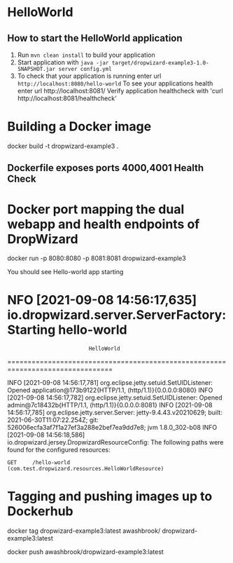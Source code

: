# HelloWorld

How to start the HelloWorld application
---

1. Run `mvn clean install` to build your application
1. Start application with `java -jar target/dropwizard-example3-1.0-SNAPSHOT.jar server config.yml`
1. To check that your application is running enter url `http://localhost:8080/hello-world`
To see your applications health enter url http://localhost:8081/
Verify application healthcheck with 'curl http://localhost:8081/healthcheck' 

# Building a Docker image
docker build -t dropwizard-example3 .

Dockerfile exposes ports 4000,4001
Health Check
---

# Docker port mapping the dual webapp and health endpoints of DropWizard
docker run -p 8080:8080 -p 8081:8081 dropwizard-example3
 
You should see Hello-world app starting

NFO  [2021-09-08 14:56:17,635] io.dropwizard.server.ServerFactory: Starting hello-world
================================================================================

                              HelloWorld

================================================================================

INFO  [2021-09-08 14:56:17,781] org.eclipse.jetty.setuid.SetUIDListener: Opened application@173b9122{HTTP/1.1, (http/1.1)}{0.0.0.0:8080}
INFO  [2021-09-08 14:56:17,782] org.eclipse.jetty.setuid.SetUIDListener: Opened admin@7c18432b{HTTP/1.1, (http/1.1)}{0.0.0.0:8081}
INFO  [2021-09-08 14:56:17,785] org.eclipse.jetty.server.Server: jetty-9.4.43.v20210629; built: 2021-06-30T11:07:22.254Z; git: 526006ecfa3af7f1a27ef3a288e2bef7ea9dd7e8; jvm 1.8.0_302-b08
INFO  [2021-09-08 14:56:18,586] io.dropwizard.jersey.DropwizardResourceConfig: The following paths were found for the configured resources:

    GET     /hello-world (com.test.dropwizard.resources.HelloWorldResource)

# Tagging and pushing images up to Dockerhub
docker tag dropwizard-example3:latest awashbrook/
dropwizard-example3:latest

docker push awashbrook/dropwizard-example3:latest
